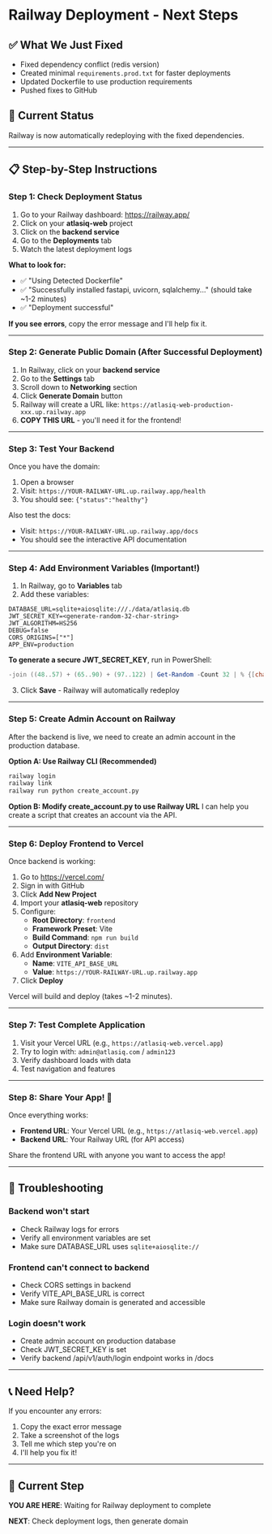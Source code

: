 # Railway Deployment - Next Steps

## ✅ What We Just Fixed

- Fixed dependency conflict (redis version)
- Created minimal `requirements.prod.txt` for faster deployments
- Updated Dockerfile to use production requirements
- Pushed fixes to GitHub

## 🚀 Current Status

Railway is now automatically redeploying with the fixed dependencies.

---

## 📋 Step-by-Step Instructions

### Step 1: Check Deployment Status

1. Go to your Railway dashboard: https://railway.app/
2. Click on your **atlasiq-web** project
3. Click on the **backend service**
4. Go to the **Deployments** tab
5. Watch the latest deployment logs

**What to look for:**
- ✅ "Using Detected Dockerfile"
- ✅ "Successfully installed fastapi, uvicorn, sqlalchemy..." (should take ~1-2 minutes)
- ✅ "Deployment successful"

**If you see errors**, copy the error message and I'll help fix it.

---

### Step 2: Generate Public Domain (After Successful Deployment)

1. In Railway, click on your **backend service**
2. Go to the **Settings** tab
3. Scroll down to **Networking** section
4. Click **Generate Domain** button
5. Railway will create a URL like: `https://atlasiq-web-production-xxx.up.railway.app`
6. **COPY THIS URL** - you'll need it for the frontend!

---

### Step 3: Test Your Backend

Once you have the domain:

1. Open a browser
2. Visit: `https://YOUR-RAILWAY-URL.up.railway.app/health`
3. You should see: `{"status":"healthy"}`

Also test the docs:
- Visit: `https://YOUR-RAILWAY-URL.up.railway.app/docs`
- You should see the interactive API documentation

---

### Step 4: Add Environment Variables (Important!)

1. In Railway, go to **Variables** tab
2. Add these variables:

```
DATABASE_URL=sqlite+aiosqlite:///./data/atlasiq.db
JWT_SECRET_KEY=<generate-random-32-char-string>
JWT_ALGORITHM=HS256
DEBUG=false
CORS_ORIGINS=["*"]
APP_ENV=production
```

**To generate a secure JWT_SECRET_KEY**, run in PowerShell:
```powershell
-join ((48..57) + (65..90) + (97..122) | Get-Random -Count 32 | % {[char]$_})
```

3. Click **Save** - Railway will automatically redeploy

---

### Step 5: Create Admin Account on Railway

After the backend is live, we need to create an admin account in the production database.

**Option A: Use Railway CLI (Recommended)**
```bash
railway login
railway link
railway run python create_account.py
```

**Option B: Modify create_account.py to use Railway URL**
I can help you create a script that creates an account via the API.

---

### Step 6: Deploy Frontend to Vercel

Once backend is working:

1. Go to https://vercel.com/
2. Sign in with GitHub
3. Click **Add New Project**
4. Import your **atlasiq-web** repository
5. Configure:
   - **Root Directory**: `frontend`
   - **Framework Preset**: Vite
   - **Build Command**: `npm run build`
   - **Output Directory**: `dist`
6. Add **Environment Variable**:
   - **Name**: `VITE_API_BASE_URL`
   - **Value**: `https://YOUR-RAILWAY-URL.up.railway.app`
7. Click **Deploy**

Vercel will build and deploy (takes ~1-2 minutes).

---

### Step 7: Test Complete Application

1. Visit your Vercel URL (e.g., `https://atlasiq-web.vercel.app`)
2. Try to login with: `admin@atlasiq.com` / `admin123`
3. Verify dashboard loads with data
4. Test navigation and features

---

### Step 8: Share Your App! 🎉

Once everything works:
- **Frontend URL**: Your Vercel URL (e.g., `https://atlasiq-web.vercel.app`)
- **Backend URL**: Your Railway URL (for API access)

Share the frontend URL with anyone you want to access the app!

---

## 🐛 Troubleshooting

### Backend won't start
- Check Railway logs for errors
- Verify all environment variables are set
- Make sure DATABASE_URL uses `sqlite+aiosqlite://`

### Frontend can't connect to backend
- Check CORS settings in backend
- Verify VITE_API_BASE_URL is correct
- Make sure Railway domain is generated and accessible

### Login doesn't work
- Create admin account on production database
- Check JWT_SECRET_KEY is set
- Verify backend /api/v1/auth/login endpoint works in /docs

---

## 📞 Need Help?

If you encounter any errors:
1. Copy the exact error message
2. Take a screenshot of the logs
3. Tell me which step you're on
4. I'll help you fix it!

---

## 🎯 Current Step

**YOU ARE HERE**: Waiting for Railway deployment to complete

**NEXT**: Check deployment logs, then generate domain


